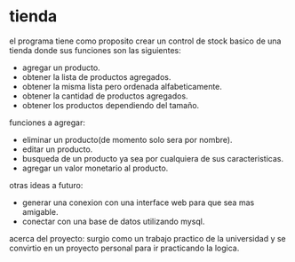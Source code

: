 # tienda
el programa tiene como proposito crear un control de stock 
basico de una tienda donde sus funciones son las siguientes:

- agregar un producto.
- obtener la lista de productos agregados.
- obtener la misma lista pero ordenada alfabeticamente.
- obtener la cantidad de productos agregados.
- obtener los productos dependiendo del tamaño.

funciones a agregar:
- eliminar un producto(de momento solo sera por nombre).
- editar un producto.
- busqueda de un producto ya sea por cualquiera de sus caracteristicas.
- agregar un valor monetario al producto.

otras ideas a futuro:
- generar una conexion con una interface web para que sea mas amigable.
- conectar con una base de datos utilizando mysql.


acerca del proyecto:
surgio como un trabajo practico de la universidad y se convirtio en un proyecto personal para ir practicando la logica.

